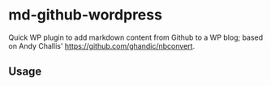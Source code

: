 # md-github-wordpress
Quick WP plugin to add markdown content from Github to a WP blog; based on Andy Challis' https://github.com/ghandic/nbconvert.

## Usage
